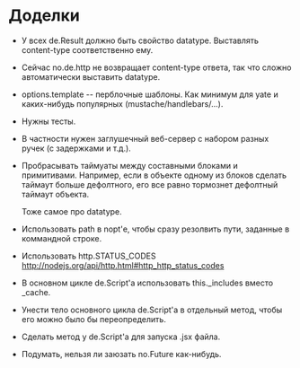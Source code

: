 Доделки
=======

  * У всех de.Result должно быть свойство datatype.
    Выставлять content-type соответственно ему.

  * Сейчас no.de.http не возвращает content-type ответа,
    так что сложно автоматически выставить datatype.

  * options.template -- перблочные шаблоны.
    Как минимум для yate и каких-нибудь популярных (mustache/handlebars/...).

  * Нужны тесты.

  + В частности нужен заглушечный веб-сервер с набором разных ручек (с задержками и т.д.).

  * Пробрасывать таймуаты между составными блоками и примитивами.
    Например, если в объекте одному из блоков сделать таймаут больше дефолтного,
    его все равно тормознет дефолтный таймаут объекта.

    Тоже самое про datatype.

  * Использовать path в nopt'е, чтобы сразу резолвить пути, заданные в коммандной строке.

  * Использовать http.STATUS_CODES http://nodejs.org/api/http.html#http_http_status_codes

  * В основном цикле de.Script'а использовать this._includes вместо _cache.

  * Унести тело основного цикла de.Script'а в отдельный метод,
    чтобы его можно было бы переопределить.

  * Сделать метод у de.Script'а для запуска .jsx файла.

  * Подумать, нельзя ли заюзать no.Future как-нибудь.

